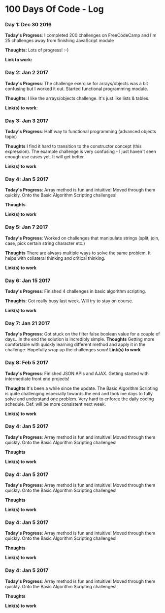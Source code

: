 # 100 Days Of Code - Log

### Day 1: Dec 30 2016

**Today's Progress**: I completed 200 challenges on FreeCodeCamp and I'm 25 challenges away from finishing JavaScript module

**Thoughts:** Lots of progress! :-)

**Link to work:**

### Day 2: Jan 2 2017

**Today's Progress**: The challenge exercise for arrays/objects was a bit confusing but I worked it out. Started functional programming module.

**Thoughts**: I like the arrays/objects challenge. It's just like lists & tables.

**Link(s) to work**:


### Day 3: Jan 3 2017

**Today's Progress**: Half way to functional programming (advanced objects topic)

**Thoughts** I find it hard to transition to the constructor concept (this expression). The example challenge is very confusing - I just haven't seen enough use cases yet. It will get better.

**Link(s) to work**

### Day 4: Jan 5 2017

**Today's Progress**: Array method is fun and intuitive! Moved through them quickly. Onto the Basic Algorithm Scripting challenges!

**Thoughts**

**Link(s) to work**

### Day 5: Jan 7 2017

**Today's Progress**: Worked on challenges that manipulate strings (split, join, case, pick certain string character etc.)

**Thoughts** There are always multiple ways to solve the same problem. It helps with collateral thinking and critical thinking.

**Link(s) to work**

### Day 6: Jan 15 2017

**Today's Progress**: Finished 4 challenges in basic algorithm scripting.

**Thoughts**: Got really busy last week. Will try to stay on course.

**Link(s) to work**

### Day 7: Jan 21 2017

**Today's Progress**: Got stuck on the filter false boolean value for a couple of days.. In the end the solution is incredibly simple.
**Thoughts**
Getting more comfortable with quickly learning different method and apply it in the challenge. Hopefully wrap up the challenges soon!
**Link(s) to work**

### Day 8: Feb 5 2017

**Today's Progress**: Finished JSON APIs and AJAX. Getting started with intermediate front end projects!

**Thoughts** It's been a while since the update. The Basic Algorithm Scripting is quite challenging especially towards the end and took me days to fully solve and understand one problem. Very hard to enforce the daily coding schedule. Def. will be more consistent next week.

**Link(s) to work**

### Day 4: Jan 5 2017

**Today's Progress**: Array method is fun and intuitive! Moved through them quickly. Onto the Basic Algorithm Scripting challenges!

**Thoughts**

**Link(s) to work**

### Day 4: Jan 5 2017

**Today's Progress**: Array method is fun and intuitive! Moved through them quickly. Onto the Basic Algorithm Scripting challenges!

**Thoughts**

**Link(s) to work**

### Day 4: Jan 5 2017

**Today's Progress**: Array method is fun and intuitive! Moved through them quickly. Onto the Basic Algorithm Scripting challenges!

**Thoughts**

**Link(s) to work**

### Day 4: Jan 5 2017

**Today's Progress**: Array method is fun and intuitive! Moved through them quickly. Onto the Basic Algorithm Scripting challenges!

**Thoughts**

**Link(s) to work**
